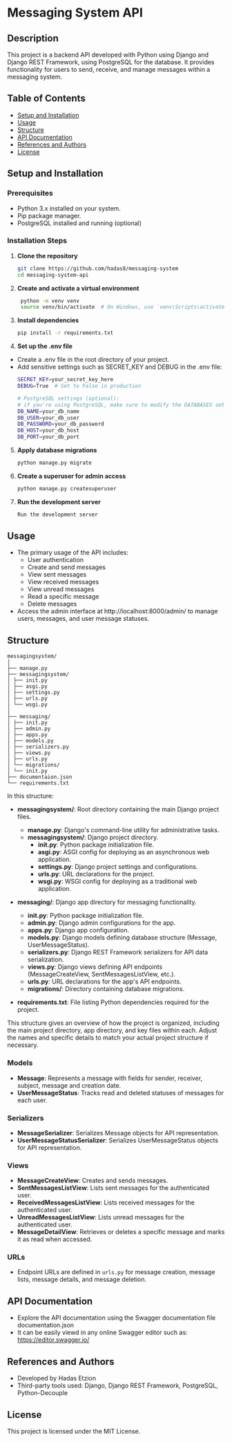 # Messaging System API

## Description
This project is a backend API developed with Python using Django and Django REST Framework, using PostgreSQL for the database. It provides functionality for users to send, receive, and manage messages within a messaging system.

## Table of Contents
- [Setup and Installation](#setup-and-installation)
- [Usage](#usage)
- [Structure](#structure)
- [API Documentation](#api-documentation)
- [References and Authors](#references-and-authors)
- [License](#license)

## Setup and Installation
### Prerequisites
- Python 3.x installed on your system.
- Pip package manager.
- PostgreSQL installed and running (optional)

### Installation Steps
1. **Clone the repository**
   ```bash
   git clone https://github.com/hadas8/messaging-system
   cd messaging-system-api
2. **Create and activate a virtual environment**
   ```bash 
    python -m venv venv
    source venv/bin/activate  # On Windows, use `venv\Scripts\activate`
3. **Install dependencies**
    ```bash
    pip install -r requirements.txt
4. **Set up the .env file**
  - Create a .env file in the root directory of your project.
  - Add sensitive settings such as SECRET_KEY and DEBUG in the .env file:
    ```bash
    SECRET_KEY=your_secret_key_here
    DEBUG=True  # Set to False in production

    # PostgreSQL settings (optional):
    # if you're using PostgreSQL, make sure to modify the DATABASES setting in settings.py and use the code commented out
    DB_NAME=your_db_name
    DB_USER=your_db_user
    DB_PASSWORD=your_db_password
    DB_HOST=your_db_host
    DB_PORT=your_db_port

5. **Apply database migrations**
    ```bash
    python manage.py migrate
6. **Create a superuser for admin access**
    ```bash
    python manage.py createsuperuser
7. **Run the development server**
    ```bash
    Run the development server

## Usage
- The primary usage of the API includes:
  - User authentication
  - Create and send messages
  - View sent messages
  - View received messages 
  - View unread messages
  - Read a specific message
  - Delete messages
- Access the admin interface at http://localhost:8000/admin/ to manage users, messages, and user message statuses.

## Structure
```
messagingsystem/
│
├── manage.py
├── messagingsystem/
│ ├── init.py
│ ├── asgi.py
│ ├── settings.py
│ ├── urls.py
│ └── wsgi.py
│
├── messaging/
│ ├── init.py
│ ├── admin.py
│ ├── apps.py
│ ├── models.py
│ ├── serializers.py
│ ├── views.py
│ ├── urls.py
│ └── migrations/
│ └── init.py
├── documentaion.json
└── requirements.txt
```

In this structure:

- **messagingsystem/**: Root directory containing the main Django project files.
  - **manage.py**: Django's command-line utility for administrative tasks.
  - **messagingsystem/**: Django project directory.
    - **__init__.py**: Python package initialization file.
    - **asgi.py**: ASGI config for deploying as an asynchronous web application.
    - **settings.py**: Django project settings and configurations.
    - **urls.py**: URL declarations for the project.
    - **wsgi.py**: WSGI config for deploying as a traditional web application.
- **messaging/**: Django app directory for messaging functionality.
  - **__init__.py**: Python package initialization file.
  - **admin.py**: Django admin configurations for the app.
  - **apps.py**: Django app configuration.
  - **models.py**: Django models defining database structure (Message, UserMessageStatus).
  - **serializers.py**: Django REST Framework serializers for API data serialization.
  - **views.py**: Django views defining API endpoints (MessageCreateView, SentMessagesListView, etc.).
  - **urls.py**: URL declarations for the app's API endpoints.
  - **migrations/**: Directory containing database migrations.

- **requirements.txt**: File listing Python dependencies required for the project.

This structure gives an overview of how the project is organized, including the main project directory, app directory, and key files within each. Adjust the names and specific details to match your actual project structure if necessary.

### Models
- **Message**: Represents a message with fields for sender, receiver, subject, message and creation date.
- **UserMessageStatus**: Tracks read and deleted statuses of messages for each user.

### Serializers
- **MessageSerializer**: Serializes Message objects for API representation.
- **UserMessageStatusSerializer**: Serializes UserMessageStatus objects for API representation.

### Views
- **MessageCreateView**: Creates and sends messages.
- **SentMessagesListView**: Lists sent messages for the authenticated user.
- **ReceivedMessagesListView**: Lists received messages for the authenticated user.
- **UnreadMessagesListView**: Lists unread messages for the authenticated user.
- **MessageDetailView**: Retrieves or deletes a specific message and marks it as read when accessed.

### URLs
- Endpoint URLs are defined in `urls.py` for message creation, message lists, message details, and message deletion.

## API Documentation
- Explore the API documentation using the Swagger documentation file documentation.json
- It can be easily viewd in any online Swagger editor such as: https://editor.swagger.io/

## References and Authors
- Developed by Hadas Etzion
- Third-party tools used: Django, Django REST Framework, PostgreSQL, Python-Decouple

## License
This project is licensed under the MIT License.
